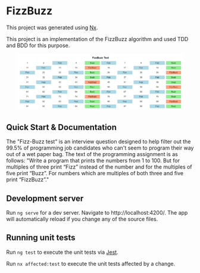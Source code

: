 # FizzBuzz

This project was generated using [Nx](https://nx.dev).

This project is an implementation of the FizzBuzz algorithm and used TDD and BDD for this purpose.

<p align="center"><img src="apps/front/src/assets/example.png" width="450"></p>

## Quick Start & Documentation

The "Fizz-Buzz test" is an interview question designed to help filter out the 99.5% of programming job candidates who can't seem to program their way out of a wet paper bag. The text of the programming assignment is as follows:
"Write a program that prints the numbers from 1 to 100. But for multiples of three print “Fizz” instead of the number and for the multiples of five print “Buzz”. For numbers which are multiples of both three and five print “FizzBuzz”."

## Development server

Run `ng serve` for a dev server. Navigate to http://localhost:4200/. The app will automatically reload if you change any of the source files.

## Running unit tests

Run `ng test` to execute the unit tests via [Jest](https://jestjs.io).

Run `nx affected:test` to execute the unit tests affected by a change.


